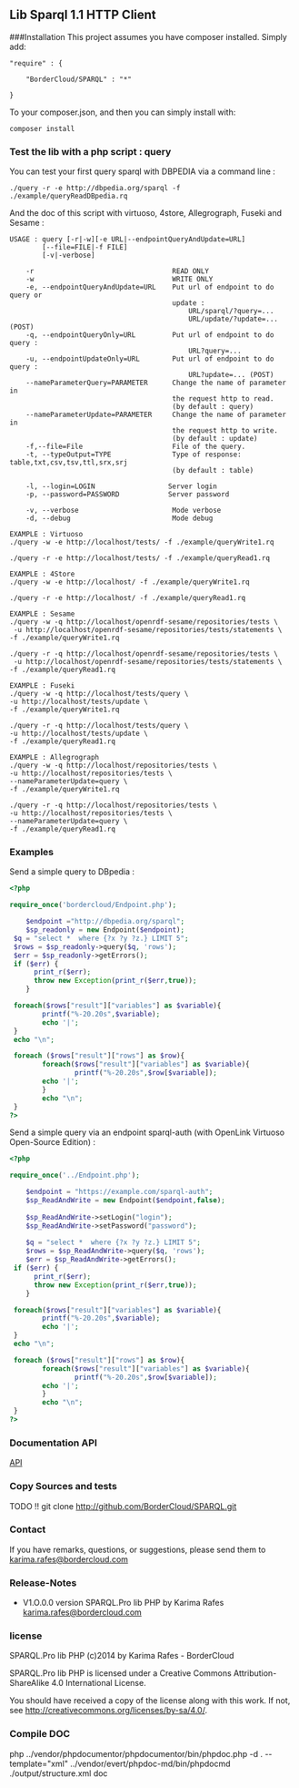 ## Lib Sparql 1.1 HTTP Client 

###Installation
This project assumes you have composer installed.
Simply add:

    "require" : {
    
        "BorderCloud/SPARQL" : "*"
    
    }

To your composer.json, and then you can simply install with:

    composer install

### Test the lib with a php script : query

You can test your first query sparql with DBPEDIA via a command line :
```
./query -r -e http://dbpedia.org/sparql -f ./example/queryReadDBpedia.rq
```

And the doc of this script with virtuoso, 4store, Allegrograph, Fuseki and Sesame :

```
USAGE : query [-r|-w][-e URL|--endpointQueryAndUpdate=URL]
		[--file=FILE|-f FILE]
        [-v|-verbose]

    -r                                  READ ONLY
    -w                                  WRITE ONLY
    -e, --endpointQueryAndUpdate=URL    Put url of endpoint to do query or 
                                        update :
                                            URL/sparql/?query=...
                                            URL/update/?update=... (POST)
    -q, --endpointQueryOnly=URL         Put url of endpoint to do query :
                                            URL?query=...
    -u, --endpointUpdateOnly=URL        Put url of endpoint to do query :
                                            URL?update=... (POST)
    --nameParameterQuery=PARAMETER      Change the name of parameter in 
                                        the request http to read.
                                        (by default : query)
    --nameParameterUpdate=PARAMETER     Change the name of parameter in 
                                        the request http to write.
                                        (by default : update)
    -f,--file=File                      File of the query.
    -t, --typeOutput=TYPE               Type of response: table,txt,csv,tsv,ttl,srx,srj
                                        (by default : table)
                                                      
    -l, --login=LOGIN                  Server login
    -p, --password=PASSWORD            Server password
    
    -v, --verbose                       Mode verbose
    -d, --debug                         Mode debug

EXAMPLE : Virtuoso
./query -w -e http://localhost/tests/ -f ./example/queryWrite1.rq

./query -r -e http://localhost/tests/ -f ./example/queryRead1.rq

EXAMPLE : 4Store
./query -w -e http://localhost/ -f ./example/queryWrite1.rq

./query -r -e http://localhost/ -f ./example/queryRead1.rq

EXAMPLE : Sesame
./query -w -q http://localhost/openrdf-sesame/repositories/tests \
 -u http://localhost/openrdf-sesame/repositories/tests/statements \
-f ./example/queryWrite1.rq

./query -r -q http://localhost/openrdf-sesame/repositories/tests \
 -u http://localhost/openrdf-sesame/repositories/tests/statements \
-f ./example/queryRead1.rq

EXAMPLE : Fuseki
./query -w -q http://localhost/tests/query \
-u http://localhost/tests/update \
-f ./example/queryWrite1.rq

./query -r -q http://localhost/tests/query \
-u http://localhost/tests/update \
-f ./example/queryRead1.rq

EXAMPLE : Allegrograph
./query -w -q http://localhost/repositories/tests \
-u http://localhost/repositories/tests \
--nameParameterUpdate=query \
-f ./example/queryWrite1.rq

./query -r -q http://localhost/repositories/tests \
-u http://localhost/repositories/tests \
--nameParameterUpdate=query \
-f ./example/queryRead1.rq
```

### Examples

Send a simple query to DBpedia :
```php
<?php

require_once('bordercloud/Endpoint.php');

    $endpoint ="http://dbpedia.org/sparql";
    $sp_readonly = new Endpoint($endpoint);
 $q = "select *  where {?x ?y ?z.} LIMIT 5";
 $rows = $sp_readonly->query($q, 'rows');
 $err = $sp_readonly->getErrors();
 if ($err) {
      print_r($err);
      throw new Exception(print_r($err,true));
    }

 foreach($rows["result"]["variables"] as $variable){
        printf("%-20.20s",$variable);
        echo '|';
 }
 echo "\n";

 foreach ($rows["result"]["rows"] as $row){
        foreach($rows["result"]["variables"] as $variable){
                printf("%-20.20s",$row[$variable]);
        echo '|';
        }
        echo "\n";
 }
?>
```

Send a simple query via an endpoint sparql-auth (with OpenLink Virtuoso Open-Source Edition) :
```php
<?php

require_once('../Endpoint.php');

    $endpoint = "https://example.com/sparql-auth";
    $sp_ReadAndWrite = new Endpoint($endpoint,false);
 
    $sp_ReadAndWrite->setLogin("login");
    $sp_ReadAndWrite->setPassword("password");
    
    $q = "select *  where {?x ?y ?z.} LIMIT 5";
    $rows = $sp_ReadAndWrite->query($q, 'rows');
    $err = $sp_ReadAndWrite->getErrors();
 if ($err) {
      print_r($err);
      throw new Exception(print_r($err,true));
    }

 foreach($rows["result"]["variables"] as $variable){
        printf("%-20.20s",$variable);
        echo '|';
 }
 echo "\n";

 foreach ($rows["result"]["rows"] as $row){
        foreach($rows["result"]["variables"] as $variable){
                printf("%-20.20s",$row[$variable]);
        echo '|';
        }
        echo "\n";
 }
?>
```

###  Documentation API 
[API](doc/Endpoint.md)


### Copy Sources and tests 
TODO !!
git clone http://github.com/BorderCloud/SPARQL.git

### Contact 

If you have remarks, questions, or suggestions, please send them to
karima.rafes@bordercloud.com

### Release-Notes 

* V1.O.0.0 version SPARQL.Pro lib PHP by Karima Rafes <karima.rafes@bordercloud.com>

### license 
SPARQL.Pro lib PHP (c)2014 by Karima Rafes - BorderCloud

SPARQL.Pro lib PHP is licensed under a
Creative Commons Attribution-ShareAlike 4.0 International License.

You should have received a copy of the license along with this
work. If not, see <http://creativecommons.org/licenses/by-sa/4.0/>. 

### Compile DOC 
php ../vendor/phpdocumentor/phpdocumentor/bin/phpdoc.php -d . --template="xml"
../vendor/evert/phpdoc-md/bin/phpdocmd ./output/structure.xml doc


